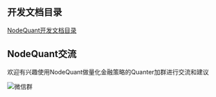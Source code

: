 ## 开发文档目录

[NodeQuant开发文档目录](https://github.com/zhangshuiyong/nodequant-doc/blob/master/SUMMARY.md)

## NodeQuant交流
欢迎有兴趣使用NodeQuant做量化金融策略的Quanter加群进行交流和建议

![微信群](https://user-images.githubusercontent.com/1655233/140936941-510c29b6-1e12-4050-b19d-c1a57f7fdfdb.png)




